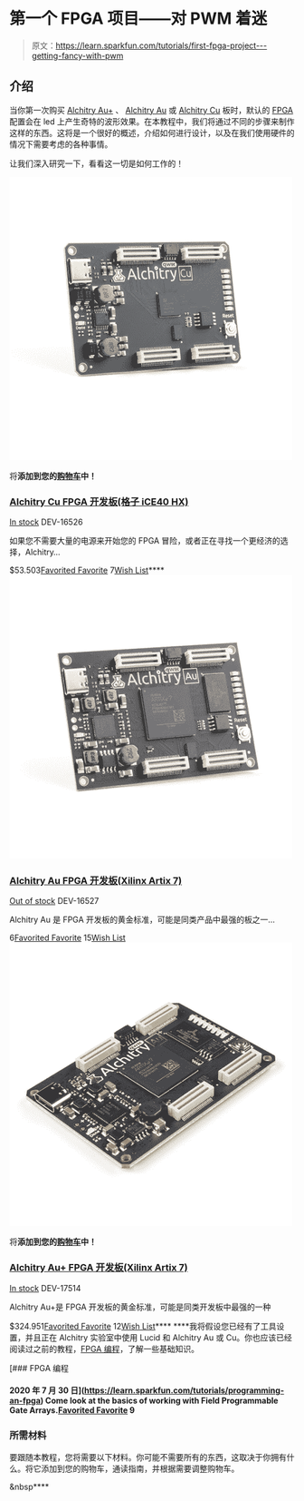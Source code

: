 # 第一个 FPGA 项目——对 PWM 着迷

> 原文：<https://learn.sparkfun.com/tutorials/first-fpga-project---getting-fancy-with-pwm>

## 介绍

当你第一次购买 [Alchitry Au+](https://www.sparkfun.com/products/17514) 、 [Alchitry Au](https://www.sparkfun.com/products/16527) 或 [Alchitry Cu](https://www.sparkfun.com/products/16526) 板时，默认的 [FPGA](https://www.sparkfun.com/fpga) 配置会在 led 上产生奇特的波形效果。在本教程中，我们将通过不同的步骤来制作这样的东西。这将是一个很好的概述，介绍如何进行设计，以及在我们使用硬件的情况下需要考虑的各种事情。

让我们深入研究一下，看看这一切是如何工作的！

[![Alchitry Cu FPGA Development Board (Lattice iCE40 HX)](img/82f8cef9853569963d68200c1789f60a.png)](https://www.sparkfun.com/products/16526) 

将**添加到您的[购物车](https://www.sparkfun.com/cart)中！**

### [Alchitry Cu FPGA 开发板(格子 iCE40 HX)](https://www.sparkfun.com/products/16526)

[In stock](https://learn.sparkfun.com/static/bubbles/ "in stock") DEV-16526

如果您不需要大量的电源来开始您的 FPGA 冒险，或者正在寻找一个更经济的选择，Alchitry…

$53.503[Favorited Favorite](# "Add to favorites") 7[Wish List](# "Add to wish list")****[![Alchitry Au FPGA Development Board (Xilinx Artix 7)](img/aca2e1b1d84f086c7b7e7a3a6e80915c.png)](https://www.sparkfun.com/products/16527) 

### [Alchitry Au FPGA 开发板(Xilinx Artix 7)](https://www.sparkfun.com/products/16527)

[Out of stock](https://learn.sparkfun.com/static/bubbles/ "out of stock") DEV-16527

Alchitry Au 是 FPGA 开发板的黄金标准，可能是同类产品中最强的板之一…

6[Favorited Favorite](# "Add to favorites") 15[Wish List](# "Add to wish list")[![Alchitry Au+ FPGA Development Board (Xilinx Artix 7)](img/649a39846e500ed1bf7abac13f2a0bb7.png)](https://www.sparkfun.com/products/17514) 

将**添加到您的[购物车](https://www.sparkfun.com/cart)中！**

### [Alchitry Au+ FPGA 开发板(Xilinx Artix 7)](https://www.sparkfun.com/products/17514)

[In stock](https://learn.sparkfun.com/static/bubbles/ "in stock") DEV-17514

Alchitry Au+是 FPGA 开发板的黄金标准，可能是同类开发板中最强的一种

$324.951[Favorited Favorite](# "Add to favorites") 12[Wish List](# "Add to wish list")**** ****我将假设您已经有了工具设置，并且正在 Alchitry 实验室中使用 Lucid 和 Alchitry Au 或 Cu。你也应该已经阅读过之前的教程，[FPGA 编程](https://learn.sparkfun.com/tutorials/programming-an-fpga)，了解一些基础知识。

[](https://learn.sparkfun.com/tutorials/programming-an-fpga) [### FPGA 编程

#### 2020 年 7 月 30 日](https://learn.sparkfun.com/tutorials/programming-an-fpga) Come look at the basics of working with Field Programmable Gate Arrays.[Favorited Favorite](# "Add to favorites") 9

### 所需材料

要跟随本教程，您将需要以下材料。你可能不需要所有的东西，这取决于你拥有什么。将它添加到您的购物车，通读指南，并根据需要调整购物车。

&nbsp****